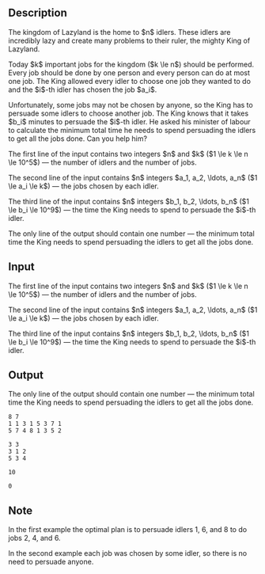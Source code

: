 ## Description

<div><p>The kingdom of Lazyland is the home to $n$ idlers. These idlers are incredibly lazy and create many problems to their ruler, the mighty King of Lazyland. </p><p>Today $k$ important jobs for the kingdom ($k \le n$) should be performed. Every job should be done by one person and every person can do at most one job. The King allowed every idler to choose one job they wanted to do and the $i$-th idler has chosen the job $a_i$. </p><p>Unfortunately, some jobs may not be chosen by anyone, so the King has to persuade some idlers to choose another job. The King knows that it takes $b_i$ minutes to persuade the $i$-th idler. He asked his minister of labour to calculate the minimum total time he needs to spend persuading the idlers to get all the jobs done. Can you help him? </p></div><div class="input-specification"><p>The first line of the input contains two integers $n$ and $k$ ($1 \le k \le n \le 10^5$)&nbsp;— the number of idlers and the number of jobs.</p><p>The second line of the input contains $n$ integers $a_1, a_2, \ldots, a_n$ ($1 \le a_i \le k$)&nbsp;— the jobs chosen by each idler.</p><p>The third line of the input contains $n$ integers $b_1, b_2, \ldots, b_n$ ($1 \le b_i \le 10^9$)&nbsp;— the time the King needs to spend to persuade the $i$-th idler.</p></div><div class="output-specification"><p>The only line of the output should contain one number&nbsp;— the minimum total time the King needs to spend persuading the idlers to get all the jobs done.</p></div>

## Input

<p>The first line of the input contains two integers $n$ and $k$ ($1 \le k \le n \le 10^5$)&nbsp;— the number of idlers and the number of jobs.</p><p>The second line of the input contains $n$ integers $a_1, a_2, \ldots, a_n$ ($1 \le a_i \le k$)&nbsp;— the jobs chosen by each idler.</p><p>The third line of the input contains $n$ integers $b_1, b_2, \ldots, b_n$ ($1 \le b_i \le 10^9$)&nbsp;— the time the King needs to spend to persuade the $i$-th idler.</p>

## Output

<p>The only line of the output should contain one number&nbsp;— the minimum total time the King needs to spend persuading the idlers to get all the jobs done.</p>





```input1
8 7
1 1 3 1 5 3 7 1
5 7 4 8 1 3 5 2
```




```input2
3 3
3 1 2
5 3 4
```




```output1
10
```




```output2
0
```



## Note

<p>In the first example the optimal plan is to persuade idlers 1, 6, and 8 to do jobs 2, 4, and 6.</p><p>In the second example each job was chosen by some idler, so there is no need to persuade anyone.</p>

